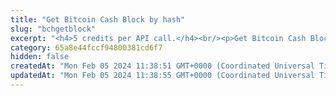 ```yaml
---
title: "Get Bitcoin Cash Block by hash"
slug: "bchgetblock"
excerpt: "<h4>5 credits per API call.</h4><br/><p>Get Bitcoin Cash Block detail by block hash or height.</p>"
category: 65a8e44fccf94800381cd6f7
hidden: false
createdAt: "Mon Feb 05 2024 11:38:51 GMT+0000 (Coordinated Universal Time)"
updatedAt: "Mon Feb 05 2024 11:38:55 GMT+0000 (Coordinated Universal Time)"
---
```

